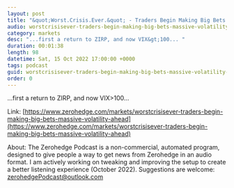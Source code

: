 ```yaml
---
layout: post
title: "&quot;Worst.Crisis.Ever.&quot; - Traders Begin Making Big Bets On Massive Volatility Ahead"
audio: worstcrisisever-traders-begin-making-big-bets-massive-volatility-ahead-0
category: markets
desc: "...first a return to ZIRP, and now VIX&gt;100... "
duration: 00:01:38
length: 98
datetime: Sat, 15 Oct 2022 17:00:00 +0000
tags: podcast
guid: worstcrisisever-traders-begin-making-big-bets-massive-volatility-ahead-0
order: 0
---
```

...first a return to ZIRP, and now VIX&gt;100... 

Link: [https://www.zerohedge.com/markets/worstcrisisever-traders-begin-making-big-bets-massive-volatility-ahead](https://www.zerohedge.com/markets/worstcrisisever-traders-begin-making-big-bets-massive-volatility-ahead)

About: The Zerohedge Podcast is a non-commercial, automated program, designed to give people a way to get news from Zerohedge in an audio format.  I am actively working on tweaking and improving the setup to create a better listening experience (October 2022).  Suggestions are welcome: [zerohedgePodcast@outlook.com](mailto:zerohedgePodcast@outlook.com)